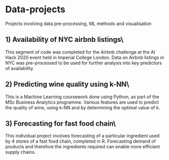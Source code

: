 # Data-projects
Projects involving data pre-processing, ML methods and visualisation

## 1) Availability of NYC airbnb listings\
This segment of code was completed for the Airbnb challenge at the AI Hack 2020 event held in Imperial College London.
Data on Airbnb listings in NYC was pre-processed to be used for further analysis into key predictors of availability.

## 2) Predicting wine quality using k-NN\
This is a Machine Learning coursework done using Python, as part of the MSc Business Analytics programme.
Various features are used to predict the quality of wine, using k-NN and by determining the optimal value of k.

## 3) Forecasting for fast food chain\
This individual project involves forecasting of a particular ingredient used by 4 stores of a fast food chain, completed in R.
Forecasting demand of products and therefore the ingredients required can enable more efficient supply chains. 
